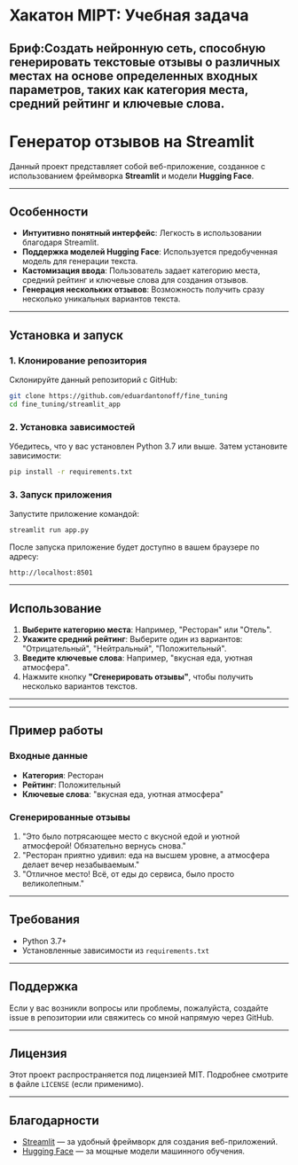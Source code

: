 # Хакатон MIPT: Учебная задача


## Бриф:Создать нейронную сеть, способную генерировать текстовые отзывы о различных местах на основе определенных входных параметров, таких как категория места, средний рейтинг и ключевые слова.

# Генератор отзывов на Streamlit

Данный проект представляет собой веб-приложение, созданное с использованием фреймворка **Streamlit** и модели **Hugging Face**. 

---

## Особенности
- **Интуитивно понятный интерфейс**: Легкость в использовании благодаря Streamlit.
- **Поддержка моделей Hugging Face**: Используется предобученная модель для генерации текста.
- **Кастомизация ввода**: Пользователь задает категорию места, средний рейтинг и ключевые слова для создания отзывов.
- **Генерация нескольких отзывов**: Возможность получить сразу несколько уникальных вариантов текста.

---

## Установка и запуск

### 1. Клонирование репозитория
Склонируйте данный репозиторий с GitHub:

```bash
git clone https://github.com/eduardantonoff/fine_tuning
cd fine_tuning/streamlit_app
```

### 2. Установка зависимостей
Убедитесь, что у вас установлен Python 3.7 или выше. Затем установите зависимости:

```bash
pip install -r requirements.txt
```

### 3. Запуск приложения
Запустите приложение командой:

```bash
streamlit run app.py
```

После запуска приложение будет доступно в вашем браузере по адресу:

```
http://localhost:8501
```

---

## Использование

1. **Выберите категорию места**: Например, "Ресторан" или "Отель".
2. **Укажите средний рейтинг**: Выберите один из вариантов: "Отрицательный", "Нейтральный", "Положительный".
3. **Введите ключевые слова**: Например, "вкусная еда, уютная атмосфера".
4. Нажмите кнопку **"Сгенерировать отзывы"**, чтобы получить несколько вариантов текстов.

---


---

## Пример работы
### Входные данные
- **Категория**: Ресторан
- **Рейтинг**: Положительный
- **Ключевые слова**: "вкусная еда, уютная атмосфера"

### Сгенерированные отзывы
1. "Это было потрясающее место с вкусной едой и уютной атмосферой! Обязательно вернусь снова."
2. "Ресторан приятно удивил: еда на высшем уровне, а атмосфера делает вечер незабываемым."
3. "Отличное место! Всё, от еды до сервиса, было просто великолепным."

---

## Требования
- Python 3.7+
- Установленные зависимости из `requirements.txt`

---

## Поддержка
Если у вас возникли вопросы или проблемы, пожалуйста, создайте issue в репозитории или свяжитесь со мной напрямую через GitHub.

---

## Лицензия
Этот проект распространяется под лицензией MIT. Подробнее смотрите в файле `LICENSE` (если применимо).

---

## Благодарности
- [Streamlit](https://streamlit.io) — за удобный фреймворк для создания веб-приложений.
- [Hugging Face](https://huggingface.co) — за мощные модели машинного обучения.



